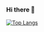 ### Hi there 👋
[![Top Langs](https://github-readme-stats.vercel.app/api/top-langs/?username=anuraghazra&layout=compact)](https://github.com/ngcly/MusicStory)
<!--
**ngcly/ngcly** is a ✨ _special_ ✨ repository because its `README.md` (this file) appears on your GitHub profile.

Here are some ideas to get you started:

- 🔭 I’m currently working on ...
- 🌱 I’m currently learning ...
- 👯 I’m looking to collaborate on ...
- 🤔 I’m looking for help with ...
- 💬 Ask me about ...
- 📫 How to reach me: ...
- 😄 Pronouns: ...
- ⚡ Fun fact: ...
-->

